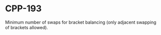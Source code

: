 # CPP-193
Minimum number of swaps for bracket balancing (only adjacent swapping of brackets allowed). 
